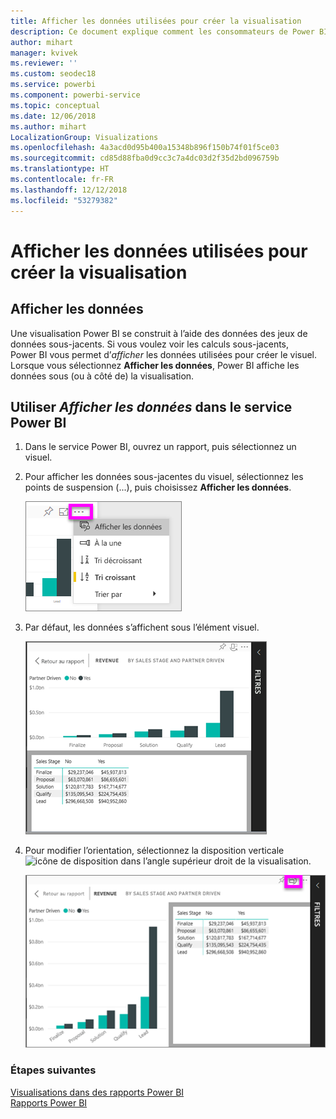 ```yaml
---
title: Afficher les données utilisées pour créer la visualisation
description: Ce document explique comment les consommateurs de Power BI peuvent « voir » les données utilisées pour créer un visuel.
author: mihart
manager: kvivek
ms.reviewer: ''
ms.custom: seodec18
ms.service: powerbi
ms.component: powerbi-service
ms.topic: conceptual
ms.date: 12/06/2018
ms.author: mihart
LocalizationGroup: Visualizations
ms.openlocfilehash: 4a3acd0d95b400a15348b896f150b74f01f5ce03
ms.sourcegitcommit: cd85d88fba0d9cc3c7a4dc03d2f35d2bd096759b
ms.translationtype: HT
ms.contentlocale: fr-FR
ms.lasthandoff: 12/12/2018
ms.locfileid: "53279382"
---
```

# <a name="show-the-data-that-was-used-to-create-the-visualization"></a>Afficher les données utilisées pour créer la visualisation
## <a name="show-data"></a>Afficher les données
Une visualisation Power BI se construit à l’aide des données des jeux de données sous-jacents. Si vous voulez voir les calculs sous-jacents, Power BI vous permet d’*afficher* les données utilisées pour créer le visuel. Lorsque vous sélectionnez **Afficher les données**, Power BI affiche les données sous (ou à côté de) la visualisation.


## <a name="using-show-data-in-power-bi-service"></a>Utiliser *Afficher les données* dans le service Power BI
1. Dans le service Power BI, ouvrez un rapport, puis sélectionnez un visuel.  
2. Pour afficher les données sous-jacentes du visuel, sélectionnez les points de suspension (...), puis choisissez **Afficher les données**.
   
   ![sélectionner Afficher les données](./media/end-user-show-data/power-bi-show-data2.png)
3. Par défaut, les données s’affichent sous l’élément visuel.
   
   ![affichage vertical du visuel et des données](./media/end-user-show-data/power-bi-explore-show-data-new.png)

4. Pour modifier l’orientation, sélectionnez la disposition verticale ![icône de disposition](media/end-user-show-data/power-bi-vertical-icon-new.png) dans l’angle supérieur droit de la visualisation.
   
   ![affichage horizontal du visuel et des données](./media/end-user-show-data/power-bi-explore-show-data2-new.png)

### <a name="next-steps"></a>Étapes suivantes
[Visualisations dans des rapports Power BI](../visuals/power-bi-report-visualizations.md)    
[Rapports Power BI](end-user-reports.md)    
